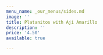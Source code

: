 ```yaml
---
menu_name: _our_menus/sides.md
image: ''
title: Platanitos with Aji Amarillo
description: ''
price: '4.50'
available: true

---
```

